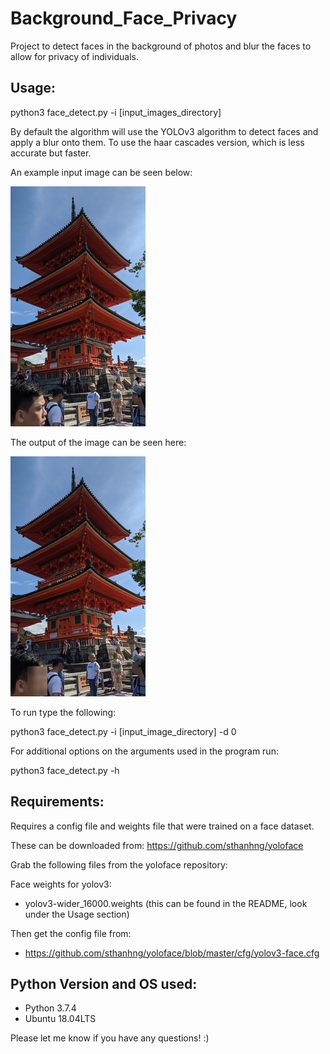 # Background_Face_Privacy 

Project to detect faces in the background of photos and blur the faces to allow for privacy of individuals.

Usage:
-------------

python3 face_detect.py -i [input_images_directory]

By default the algorithm will use the YOLOv3 algorithm to detect faces and apply a blur onto them. To use the haar cascades version, which is less accurate but faster.

An example input image can be seen below:

![Input Image](images/kyoto_resized.jpg)

The output of the image can be seen here:

![Output Image](out_images_yolo/kyoto_resized_output.png)

To run type the following:

python3 face_detect.py -i [input_image_directory] -d 0

For additional options on the arguments used in the program run:

python3 face_detect.py -h


Requirements:
--------------

Requires a config file and weights file that were trained on a face dataset.

These can be downloaded from:
https://github.com/sthanhng/yoloface

Grab the following files from the yoloface repository:

Face weights for yolov3:
- yolov3-wider_16000.weights   (this can be found in the README, look under the Usage section)

Then get the config file from:
- https://github.com/sthanhng/yoloface/blob/master/cfg/yolov3-face.cfg


Python Version and OS used:
--------------

- Python 3.7.4
- Ubuntu 18.04LTS

Please let me know if you have any questions! :)
